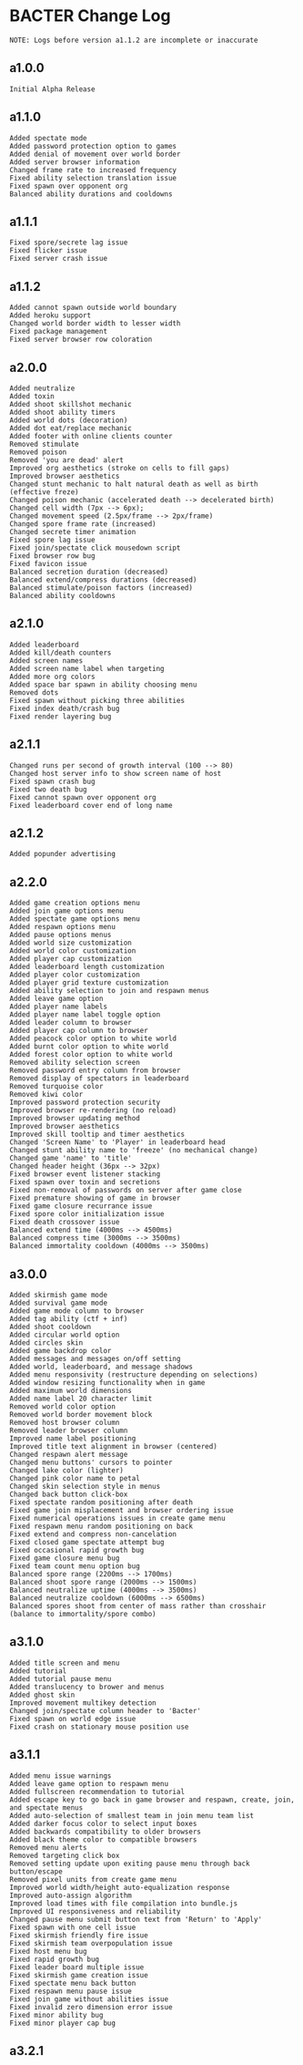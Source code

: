 # BACTER Change Log

	NOTE: Logs before version a1.1.2 are incomplete or inaccurate

## a1.0.0
	Initial Alpha Release

## a1.1.0
	Added spectate mode
	Added password protection option to games
	Added denial of movement over world border
	Added server browser information
	Changed frame rate to increased frequency
	Fixed ability selection translation issue
	Fixed spawn over opponent org
	Balanced ability durations and cooldowns

## a1.1.1
	Fixed spore/secrete lag issue
	Fixed flicker issue
	Fixed server crash issue

## a1.1.2
	Added cannot spawn outside world boundary
	Added heroku support
	Changed world border width to lesser width
	Fixed package management
	Fixed server browser row coloration

## a2.0.0
	Added neutralize
	Added toxin
	Added shoot skillshot mechanic
	Added shoot ability timers
	Added world dots (decoration)
	Added dot eat/replace mechanic
	Added footer with online clients counter
	Removed stimulate
	Removed poison
	Removed 'you are dead' alert
	Improved org aesthetics (stroke on cells to fill gaps)
	Improved browser aesthetics
	Changed stunt mechanic to halt natural death as well as birth (effective freze)
	Changed poison mechanic (accelerated death --> decelerated birth)
	Changed cell width (7px --> 6px);
	Changed movement speed (2.5px/frame --> 2px/frame)
	Changed spore frame rate (increased)
	Changed secrete timer animation
	Fixed spore lag issue
	Fixed join/spectate click mousedown script
	Fixed browser row bug
	Fixed favicon issue
	Balanced secretion duration (decreased)
	Balanced extend/compress durations (decreased)
	Balanced stimulate/poison factors (increased)
	Balanced ability cooldowns

## a2.1.0
	Added leaderboard
	Added kill/death counters
	Added screen names
	Added screen name label when targeting
	Added more org colors
	Added space bar spawn in ability choosing menu
	Removed dots
	Fixed spawn without picking three abilities
	Fixed index death/crash bug
	Fixed render layering bug

## a2.1.1
	Changed runs per second of growth interval (100 --> 80)
	Changed host server info to show screen name of host
	Fixed spawn crash bug
	Fixed two death bug
	Fixed cannot spawn over opponent org
	Fixed leaderboard cover end of long name

## a2.1.2
	Added popunder advertising

## a2.2.0
	Added game creation options menu
	Added join game options menu
	Added spectate game options menu
	Added respawn options menu
	Added pause options menus
	Added world size customization
	Added world color customization
	Added player cap customization
	Added leaderboard length customization
	Added player color customization
	Added player grid texture customization
	Added ability selection to join and respawn menus
	Added leave game option
	Added player name labels
	Added player name label toggle option
	Added leader column to browser
	Added player cap column to browser
	Added peacock color option to white world
	Added burnt color option to white world
	Added forest color option to white world
	Removed ability selection screen
	Removed password entry column from browser
	Removed display of spectators in leaderboard
	Removed turquoise color
	Removed kiwi color
	Improved password protection security
	Improved browser re-rendering (no reload)
	Improved browser updating method
	Improved browser aesthetics
	Improved skill tooltip and timer aesthetics
	Changed 'Screen Name' to 'Player' in leaderboard head
	Changed stunt ability name to 'freeze' (no mechanical change)
	Changed game 'name' to 'title'
	Changed header height (36px --> 32px)
	Fixed browser event listener stacking
	Fixed spawn over toxin and secretions
	Fixed non-removal of passwords on server after game close
	Fixed premature showing of game in browser
	Fixed game closure recurrance issue
	Fixed spore color initialization issue
	Fixed death crossover issue
	Balanced extend time (4000ms --> 4500ms)
	Balanced compress time (3000ms --> 3500ms)
	Balanced immortality cooldown (4000ms --> 3500ms)

## a3.0.0
	Added skirmish game mode
	Added survival game mode
	Added game mode column to browser
	Added tag ability (ctf + inf)
	Added shoot cooldown
	Added circular world option
	Added circles skin
	Added game backdrop color
	Added messages and messages on/off setting
	Added world, leaderboard, and message shadows
	Added menu responsivity (restructure depending on selections)
	Added window resizing functionality when in game
	Added maximum world dimensions
	Added name label 20 character limit
	Removed world color option
	Removed world border movement block
	Removed host browser column
	Removed leader browser column
	Improved name label positioning
	Improved title text alignment in browser (centered)
	Changed respawn alert message
	Changed menu buttons' cursors to pointer
	Changed lake color (lighter)
	Changed pink color name to petal
	Changed skin selection style in menus
	Changed back button click-box
	Fixed spectate random positioning after death
	Fixed game join misplacement and browser ordering issue
	Fixed numerical operations issues in create game menu
	Fixed respawn menu random positioning on back
	Fixed extend and compress non-cancelation
	Fixed closed game spectate attempt bug
	Fixed occasional rapid growth bug
	Fixed game closure menu bug
	Fixed team count menu option bug
	Balanced spore range (2200ms --> 1700ms)
	Balanced shoot spore range (2000ms --> 1500ms)
	Balanced neutralize uptime (4000ms --> 3500ms)
	Balanced neutralize cooldown (6000ms --> 6500ms)
	Balanced spores shoot from center of mass rather than crosshair (balance to immortality/spore combo)

## a3.1.0
	Added title screen and menu
	Added tutorial
	Added tutorial pause menu
	Added translucency to brower and menus
	Added ghost skin
	Improved movement multikey detection
	Changed join/spectate column header to 'Bacter'
	Fixed spawn on world edge issue
	Fixed crash on stationary mouse position use

## a3.1.1
	Added menu issue warnings
	Added leave game option to respawn menu
	Added fullscreen recommendation to tutorial
	Added escape key to go back in game browser and respawn, create, join, and spectate menus
	Added auto-selection of smallest team in join menu team list
	Added darker focus color to select input boxes
	Added backwards compatibility to older browsers
	Added black theme color to compatible browsers
	Removed menu alerts
	Removed targeting click box
	Removed setting update upon exiting pause menu through back button/escape
	Removed pixel units from create game menu
	Improved world width/height auto-equalization response
	Improved auto-assign algorithm
	Improved load times with file compilation into bundle.js
	Improved UI responsiveness and reliability
	Changed pause menu submit button text from 'Return' to 'Apply'
	Fixed spawn with one cell issue
	Fixed skirmish friendly fire issue
	Fixed skirmish team overpopulation issue
	Fixed host menu bug
	Fixed rapid growth bug
	Fixed leader board multiple issue
	Fixed skirmish game creation issue
	Fixed spectate menu back button
	Fixed respawn menu pause issue
	Fixed join game without abilities issue
	Fixed invalid zero dimension error issue
	Fixed minor ability bug
	Fixed minor player cap bug

## a3.2.1